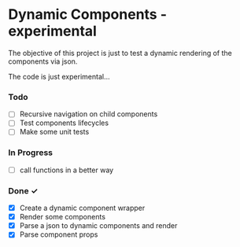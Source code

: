 # Dynamic Components - experimental

The objective of this project is just to test a dynamic rendering of the components via json.

The code is just experimental...

### Todo

- [ ] Recursive navigation on child components
- [ ] Test components lifecycles
- [ ] Make some unit tests

### In Progress

- [ ] call functions in a better way

### Done ✓

- [x] Create a dynamic component wrapper
- [x] Render some components
- [x] Parse a json to dynamic components and render
- [x] Parse component props
